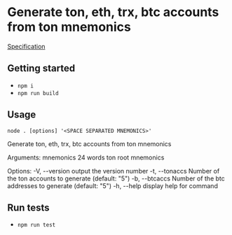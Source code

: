 # Generate ton, eth, trx, btc accounts from ton mnemonics

[Specification](SPECIFICATION.md)

## Getting started
- `npm i`
- `npm run build`

## Usage
`node . [options] '<SPACE SEPARATED MNEMONICS>'`

Generate ton, eth, trx, btc accounts from ton mnemonics

Arguments:
mnemonics                24 words ton root mnemonics

Options:
-V, --version            output the version number
-t, --tonaccs <tonaccs>  Number of the ton accounts to generate (default: "5")
-b, --btcaccs <btcaccs>  Number of the btc addresses to generate (default: "5")
-h, --help               display help for command

## Run tests
- `npm run test`
